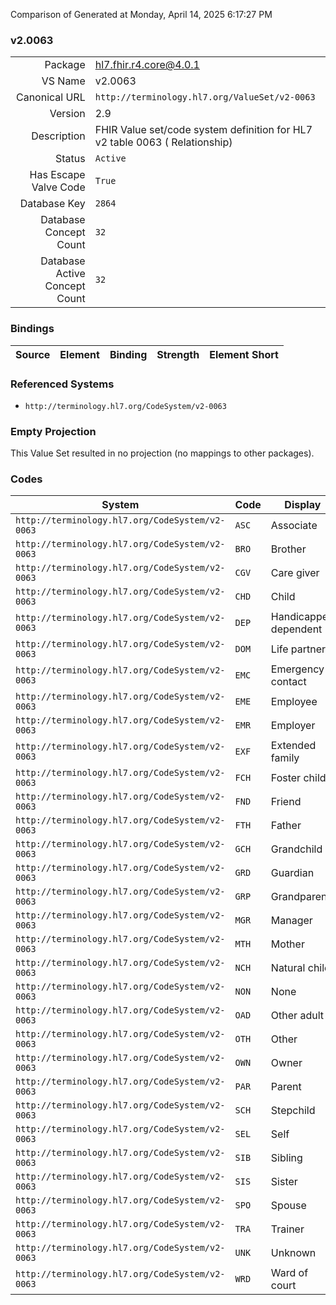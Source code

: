 Comparison of 
Generated at Monday, April 14, 2025 6:17:27 PM

### v2.0063

|      |     |
| ---: | --- |
| Package | hl7.fhir.r4.core@4.0.1 |
| VS Name | v2.0063 |
| Canonical URL | `http://terminology.hl7.org/ValueSet/v2-0063` |
| Version | 2.9 |
| Description | FHIR Value set/code system definition for HL7 v2 table 0063 ( Relationship) |
| Status | `Active` |
| Has Escape Valve Code | `True` |
| Database Key | `2864` |
| Database Concept Count | `32` |
| Database Active Concept Count | `32` |
### Bindings

| Source | Element | Binding | Strength | Element Short |
| ------ | ------- | ------- | -------- | ------------- |

### Referenced Systems

* `http://terminology.hl7.org/CodeSystem/v2-0063`
### Empty Projection

This Value Set resulted in no projection (no mappings to other packages).

### Codes

| System | Code | Display |
| ------ | ---- | ------- |
| `http://terminology.hl7.org/CodeSystem/v2-0063` | `ASC` | Associate |
| `http://terminology.hl7.org/CodeSystem/v2-0063` | `BRO` | Brother |
| `http://terminology.hl7.org/CodeSystem/v2-0063` | `CGV` | Care giver |
| `http://terminology.hl7.org/CodeSystem/v2-0063` | `CHD` | Child |
| `http://terminology.hl7.org/CodeSystem/v2-0063` | `DEP` | Handicapped dependent |
| `http://terminology.hl7.org/CodeSystem/v2-0063` | `DOM` | Life partner |
| `http://terminology.hl7.org/CodeSystem/v2-0063` | `EMC` | Emergency contact |
| `http://terminology.hl7.org/CodeSystem/v2-0063` | `EME` | Employee |
| `http://terminology.hl7.org/CodeSystem/v2-0063` | `EMR` | Employer |
| `http://terminology.hl7.org/CodeSystem/v2-0063` | `EXF` | Extended family |
| `http://terminology.hl7.org/CodeSystem/v2-0063` | `FCH` | Foster child |
| `http://terminology.hl7.org/CodeSystem/v2-0063` | `FND` | Friend |
| `http://terminology.hl7.org/CodeSystem/v2-0063` | `FTH` | Father |
| `http://terminology.hl7.org/CodeSystem/v2-0063` | `GCH` | Grandchild |
| `http://terminology.hl7.org/CodeSystem/v2-0063` | `GRD` | Guardian |
| `http://terminology.hl7.org/CodeSystem/v2-0063` | `GRP` | Grandparent |
| `http://terminology.hl7.org/CodeSystem/v2-0063` | `MGR` | Manager |
| `http://terminology.hl7.org/CodeSystem/v2-0063` | `MTH` | Mother |
| `http://terminology.hl7.org/CodeSystem/v2-0063` | `NCH` | Natural child |
| `http://terminology.hl7.org/CodeSystem/v2-0063` | `NON` | None |
| `http://terminology.hl7.org/CodeSystem/v2-0063` | `OAD` | Other adult |
| `http://terminology.hl7.org/CodeSystem/v2-0063` | `OTH` | Other |
| `http://terminology.hl7.org/CodeSystem/v2-0063` | `OWN` | Owner |
| `http://terminology.hl7.org/CodeSystem/v2-0063` | `PAR` | Parent |
| `http://terminology.hl7.org/CodeSystem/v2-0063` | `SCH` | Stepchild |
| `http://terminology.hl7.org/CodeSystem/v2-0063` | `SEL` | Self |
| `http://terminology.hl7.org/CodeSystem/v2-0063` | `SIB` | Sibling |
| `http://terminology.hl7.org/CodeSystem/v2-0063` | `SIS` | Sister |
| `http://terminology.hl7.org/CodeSystem/v2-0063` | `SPO` | Spouse |
| `http://terminology.hl7.org/CodeSystem/v2-0063` | `TRA` | Trainer |
| `http://terminology.hl7.org/CodeSystem/v2-0063` | `UNK` | Unknown |
| `http://terminology.hl7.org/CodeSystem/v2-0063` | `WRD` | Ward of court |
